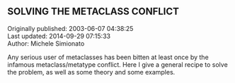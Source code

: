 ## SOLVING THE METACLASS CONFLICT  
Originally published: 2003-06-07 04:38:25  
Last updated: 2014-09-29 07:15:33  
Author: Michele Simionato  
  
Any serious user of metaclasses has been bitten at least once by the
infamous metaclass/metatype conflict. Here I give a general recipe to
solve the problem, as well as some theory and some examples.